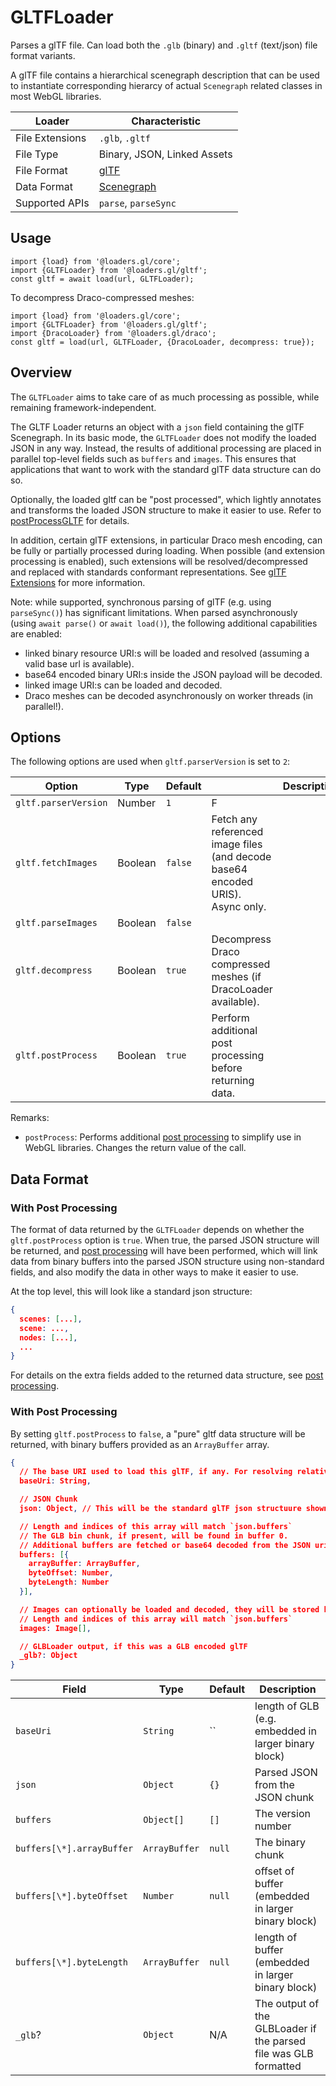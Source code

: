 # GLTFLoader

Parses a glTF file. Can load both the `.glb` (binary) and `.gltf` (text/json) file format variants.

A glTF file contains a hierarchical scenegraph description that can be used to instantiate corresponding hierarcy of actual `Scenegraph` related classes in most WebGL libraries.

| Loader          | Characteristic                                                             |
| --------------- | -------------------------------------------------------------------------- |
| File Extensions | `.glb`, `.gltf`                                                            |
| File Type       | Binary, JSON, Linked Assets                                                |
| File Format     | [glTF](https://github.com/KhronosGroup/glTF/tree/master/specification/2.0) |
| Data Format     | [Scenegraph](/docs/specifications/category-scenegraph)                     |
| Supported APIs  | `parse`, `parseSync`                                                       |

## Usage

```
import {load} from '@loaders.gl/core';
import {GLTFLoader} from '@loaders.gl/gltf';
const gltf = await load(url, GLTFLoader);
```

To decompress Draco-compressed meshes:

```
import {load} from '@loaders.gl/core';
import {GLTFLoader} from '@loaders.gl/gltf';
import {DracoLoader} from '@loaders.gl/draco';
const gltf = load(url, GLTFLoader, {DracoLoader, decompress: true});
```

## Overview

The `GLTFLoader` aims to take care of as much processing as possible, while remaining framework-independent.

The GLTF Loader returns an object with a `json` field containing the glTF Scenegraph. In its basic mode, the `GLTFLoader` does not modify the loaded JSON in any way. Instead, the results of additional processing are placed in parallel top-level fields such as `buffers` and `images`. This ensures that applications that want to work with the standard glTF data structure can do so.

Optionally, the loaded gltf can be "post processed", which lightly annotates and transforms the loaded JSON structure to make it easier to use. Refer to [postProcessGLTF](docs/api-reference/gltf-loaders/gltf-extensions.md) for details.

In addition, certain glTF extensions, in particular Draco mesh encoding, can be fully or partially processed during loading. When possible (and extension processing is enabled), such extensions will be resolved/decompressed and replaced with standards conformant representations. See [glTF Extensions](docs/api-reference/gltf-loaders/gltf-extensions.md) for more information.

Note: while supported, synchronous parsing of glTF (e.g. using `parseSync()`) has significant limitations. When parsed asynchronously (using `await parse()` or `await load()`), the following additional capabilities are enabled:

- linked binary resource URI:s will be loaded and resolved (assuming a valid base url is available).
- base64 encoded binary URI:s inside the JSON payload will be decoded.
- linked image URI:s can be loaded and decoded.
- Draco meshes can be decoded asynchronously on worker threads (in parallel!).

## Options

The following options are used when `gltf.parserVersion` is set to `2`:

| Option               | Type    | Default |                                                                                | Description |
| -------------------- | ------- | ------- | ------------------------------------------------------------------------------ | ----------- |
| `gltf.parserVersion` | Number  | `1`     | F                                                                              |
| `gltf.fetchImages`   | Boolean | `false` | Fetch any referenced image files (and decode base64 encoded URIS). Async only. |
| `gltf.parseImages`   | Boolean | `false` |
| `gltf.decompress`    | Boolean | `true`  | Decompress Draco compressed meshes (if DracoLoader available).                 |
| `gltf.postProcess`   | Boolean | `true`  | Perform additional post processing before returning data.                      |

Remarks:

- `postProcess`: Performs additional [post processing](docs/api-reference/post-process-gltf) to simplify use in WebGL libraries. Changes the return value of the call.

## Data Format

### With Post Processing

The format of data returned by the `GLTFLoader` depends on whether the `gltf.postProcess` option is `true`. When true, the parsed JSON structure will be returned, and [post processing](docs/api-reference/post-process-gltf) will have been performed, which will link data from binary buffers into the parsed JSON structure using non-standard fields, and also modify the data in other ways to make it easier to use.

At the top level, this will look like a standard json structure:

```json
{
  scenes: [...],
  scene: ...,
  nodes: [...],
  ...
}
```

For details on the extra fields added to the returned data structure, see [post processing](docs/api-reference/post-process-gltf).

### With Post Processing

By setting `gltf.postProcess` to `false`, a "pure" gltf data structure will be returned, with binary buffers provided as an `ArrayBuffer` array.

```json
{
  // The base URI used to load this glTF, if any. For resolving relative uris to linked resources.
  baseUri: String,

  // JSON Chunk
  json: Object, // This will be the standard glTF json structuure shown above

  // Length and indices of this array will match `json.buffers`
  // The GLB bin chunk, if present, will be found in buffer 0.
  // Additional buffers are fetched or base64 decoded from the JSON uri:s.
  buffers: [{
    arrayBuffer: ArrayBuffer,
    byteOffset: Number,
    byteLength: Number
  }],

  // Images can optionally be loaded and decoded, they will be stored here
  // Length and indices of this array will match `json.buffers`
  images: Image[],

  // GLBLoader output, if this was a GLB encoded glTF
  _glb?: Object
}
```

| Field                     | Type          | Default                                                   | Description                                                      |
| ------------------------- | ------------- | --------------------------------------------------------- | ---------------------------------------------------------------- |
| `baseUri`                 | `String`      | `` | length of GLB (e.g. embedded in larger binary block) |
| `json`                    | `Object`      | `{}`                                                      | Parsed JSON from the JSON chunk                                  |
| `buffers`                 | `Object[]`    | `[]`                                                      | The version number                                               |
| `buffers[\*].arrayBuffer` | `ArrayBuffer` | `null`                                                    | The binary chunk                                                 |
| `buffers[\*].byteOffset`  | `Number`      | `null`                                                    | offset of buffer (embedded in larger binary block)               |
| `buffers[\*].byteLength`  | `ArrayBuffer` | `null`                                                    | length of buffer (embedded in larger binary block)               |
| `_glb`?                   | `Object`      | N/A                                                       | The output of the GLBLoader if the parsed file was GLB formatted |

